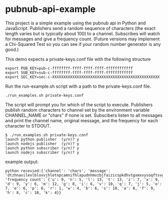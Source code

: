 # pubnub-api-example
This project is a simple example using the pubnub api in Python and JavaScript.
Publishers send a random sequence of characters (the exact length varies but is typically about 100) to a channel. Subscribes will watch for messages and give a frequency count. (Future versions may implement a Chi-Squared Test so you can see if your random number generator is any good.)

This demo expects a private-keys.conf file with the following structure

```
export PUB_KEY=pub-c-ffffffff-ffff-ffff-ffff-ffffffffffff 
export SUB_KEY=sub-c-ffffffff-ffff-ffff-ffff-ffffffffffff
export SEC_KEY=sec-c-XXXXXXXXXXXXXXXXXXXXXXXXXXXXXXXXXXXXXXXXXXXXXXXX
```

Run the run-example.sh script with a path to the private-keys.conf file.

`./run_examples.sh private-keys.conf`

The script will prompt you for which of the script to execute. Publishers publish random characters to channel set by the environment variable CHANNEL_NAME or "chars" if none is set. Subscibers listen to all messages and print the channel name, original message, and the frequency for each character to STDOUT.

```
$ ./run_examples.sh private-keys.conf
launch python publisher  (y/n)? y
launch nodejs publisher  (y/n)? y
launch python subscriber (y/n)? y
launch nodejs subscriber (y/n)? y
```

example output:

```
python recevied:{'channel': 'chars', 'message': 'dtzhnavilexlbloxvjhletnpcamnifhlapudnhmvzbjfaizicspkdhvtgxmxvysoqftsvgslgvxmfkqsbqsocslkagyjwcuslgftzkzewilhcnjltawquxxtmdgbumtpvdmcxeoquhuetuyomoyfmeqtfbaodsxclcfgvrfpulisqdydytjvatpldwtzzmmhugmcbc', 'frequency count': {'u': 9, 'n': 5, 'l': 13, 't': 13, 'z': 7, 'x': 9, 'd': 9, 'y': 6, 'm': 12, 'g': 8, 'i': 6, 'v': 10, 'q': 7, 'j': 5, 'o': 7, 'e': 6, 'p': 6, 'r': 1, 'w': 4, 'b': 6, 's': 10, 'a': 8, 'f': 9, 'h': 8, 'c': 10, 'k': 4}}
```
